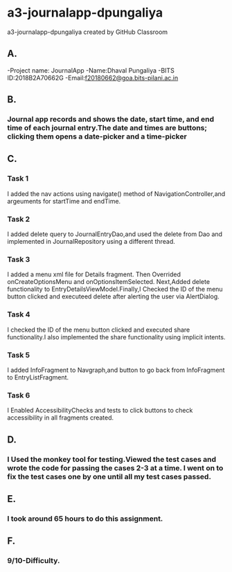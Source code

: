 # a3-journalapp-dpungaliya
a3-journalapp-dpungaliya created by GitHub Classroom

## A. 
 -Project name: JournalApp 
 -Name:Dhaval Pungaliya 
 -BITS ID:2018B2A70662G 
 -Email:f20180662@goa.bits-pilani.ac.in

## B.
### Journal app records and shows the date, start time, and end time of each journal entry.The date and times are buttons; clicking them opens a date-picker and a time-picker

## C.
### Task 1
I added the nav actions using navigate() method of NavigationController,and argeuments for startTime and endTime.

### Task 2
I added delete query to JournalEntryDao,and used the delete from Dao and implemented in JournalRepository using a different thread.

### Task 3 
I added a menu xml file for Details fragment. Then Overrided onCreateOptionsMenu and onOptionsItemSelected. Next,Added delete functionality to EntryDetailsViewModel.Finally,I Checked the ID of the menu button clicked and executeed delete after alerting the user via AlertDialog.
	
### Task 4
I checked the ID of the menu button clicked and executed share functionality.I also implemented the share functionality using implicit intents.

### Task 5
I added InfoFragment to Navgraph,and button to go back from InfoFragment to EntryListFragment. 
	
### Task 6
I Enabled AccessibilityChecks and tests to click buttons to check accessibility in all fragments created.

## D.
### I Used the monkey tool for testing.Viewed the test cases and wrote the code for passing the cases 2-3 at a time. I went on to fix the test cases one by one until all my test cases passed.

## E.
### I took around 65 hours to do this assignment.

## F.
### 9/10-Difficulty.